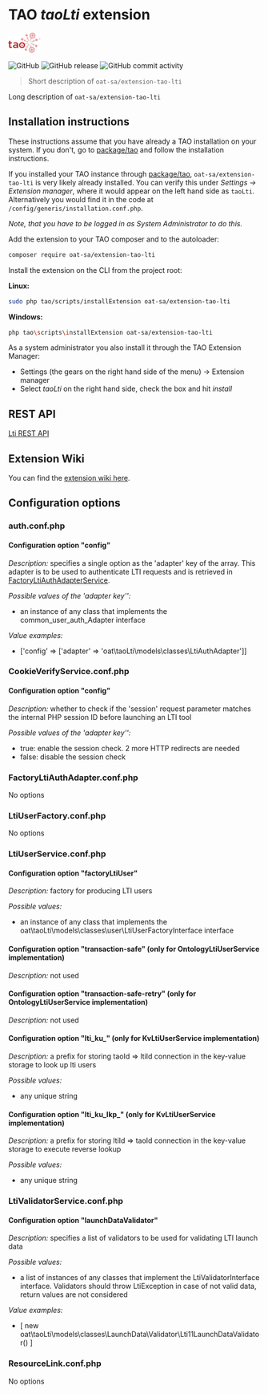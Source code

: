 # TAO _taoLti_ extension

![TAO Logo](https://github.com/oat-sa/taohub-developer-guide/raw/master/resources/tao-logo.png)

![GitHub](https://img.shields.io/github/license/oat-sa/extension-tao-lti.svg)
![GitHub release](https://img.shields.io/github/release/oat-sa/extension-tao-lti.svg)
![GitHub commit activity](https://img.shields.io/github/commit-activity/y/oat-sa/extension-tao-lti.svg)

> Short description of `oat-sa/extension-tao-lti`

Long description of `oat-sa/extension-tao-lti`

## Installation instructions

These instructions assume that you have already a TAO installation on your system. If you don't, go to
[package/tao](https://github.com/oat-sa/package-tao) and follow the installation instructions.

If you installed your TAO instance through [package/tao](https://github.com/oat-sa/package-tao),
`oat-sa/extension-tao-lti` is very likely already installed. You can verify this under _Settings -> Extension
manager_, where it would appear on the left hand side as `taoLti`. Alternatively you would find it in
the code at `/config/generis/installation.conf.php`.

_Note, that you have to be logged in as System Administrator to do this._

Add the extension to your TAO composer and to the autoloader:
```bash
composer require oat-sa/extension-tao-lti
```

Install the extension on the CLI from the project root:

**Linux:**
```bash
sudo php tao/scripts/installExtension oat-sa/extension-tao-lti
```

**Windows:**
```bash
php tao\scripts\installExtension oat-sa/extension-tao-lti
```

As a system administrator you also install it through the TAO Extension Manager:
- Settings (the gears on the right hand side of the menu) -> Extension manager
- Select _taoLti_ on the right hand side, check the box and hit _install_

## REST API
[Lti REST API](https://openapi.taotesting.com/viewer/?url=https://raw.githubusercontent.com/oat-sa/extension-tao-lti/master/doc/rest.json)

<!-- Uncomment and describe if applicable
## LTI Endpoints
-->

## Extension Wiki
You can find the [extension wiki here](https://github.com/oat-sa/extension-tao-lti/wiki).

## Configuration options

### auth.conf.php

#### Configuration option "config"

*Description:* specifies a single option as the 'adapter' key of the array. This adapter is to be used to authenticate LTI requests and is retrieved in [FactoryLtiAuthAdapterService](taoLti/models/classes/FactoryLtiAuthAdapterService.php).

*Possible values of the 'adapter key'':* 
* an instance of any class that implements the common_user_auth_Adapter interface

*Value examples:* 
* \['config' => \['adapter' => 'oat\\taoLti\\models\\classes\\LtiAuthAdapter'\]\]


### CookieVerifyService.conf.php

#### Configuration option "config"

*Description:* whether to check if the 'session' request parameter matches the internal PHP session ID before launching an LTI tool

*Possible values of the 'adapter key'':* 
* true: enable the session check. 2 more HTTP redirects are needed
* false: disable the session check

### FactoryLtiAuthAdapter.conf.php
No options

### LtiUserFactory.conf.php
No options

### LtiUserService.conf.php

#### Configuration option "factoryLtiUser"

*Description:* factory for producing LTI users

*Possible values:* 
* an instance of any class that implements the oat\taoLti\models\classes\user\LtiUserFactoryInterface interface

#### Configuration option "transaction-safe" (only for OntologyLtiUserService implementation)

*Description:* not used

#### Configuration option "transaction-safe-retry" (only for OntologyLtiUserService implementation)

*Description:* not used

#### Configuration option "lti_ku_" (only for KvLtiUserService implementation)

*Description:* a prefix for storing taoId => ltiId connection in the key-value storage to look up lti users

*Possible values:* 
* any unique string

#### Configuration option "lti_ku_lkp_" (only for KvLtiUserService implementation)

*Description:* a prefix for storing ltiId => taoId connection in the key-value storage to execute reverse lookup

*Possible values:* 
* any unique string

### LtiValidatorService.conf.php

#### Configuration option "launchDataValidator"

*Description:* specifies a list of validators to be used for validating LTI launch data

*Possible values:* 
* a list of instances of any classes that implement the LtiValidatorInterface interface. Validators should throw LtiException in case of not valid data, return values are not considered

*Value examples:* 
* [ new oat\taoLti\models\classes\LaunchData\Validator\Lti11LaunchDataValidator() ]

### ResourceLink.conf.php
No options